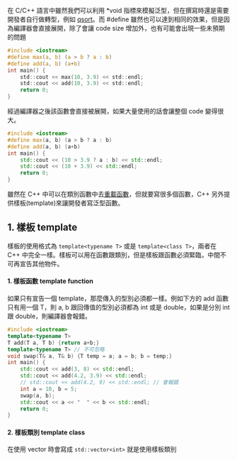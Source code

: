 在 C/C++ 語言中雖然我們可以利用 *void 指標來模擬泛型，但在撰寫時還是需要開發者自行做轉型，例如 [qsort](https://github.com/JrPhy/C_tutorial/blob/main/CH8-%E6%8C%87%E6%A8%99%E8%88%87%E5%87%BD%E6%95%B8.md#3-%E6%8C%87%E6%A8%99%E5%87%BD%E6%95%B8%E7%95%B6%E4%BD%9C%E5%BC%95%E6%95%B8)。而 #define 雖然也可以達到相同的效果，但是因為編譯器會直接展開，除了會讓 code size 增加外，也有可能會出現一些未預期的問題
```c
#include <iostream>
#define max(a, b) (a > b ? a : b)
#define add(a, b) (a+b)
int main() {
    std::cout << max(10, 3.9) << std::endl;
    std::cout << add(10, 3.9) << std::endl;
    return 0;
}
```
經過編譯器之後該函數會直接被展開，如果大量使用的話會讓整個 code 變得很大。
```cpp
#include <iostream>
#define max(a, b) (a > b ? a : b)
#define add(a, b) (a+b)
int main() {
    std::cout << (10 > 3.9 ? a : b) << std::endl;
    std::cout << (10 + 3.9) << std::endl;
    return 0;
}
```
雖然在 C++ 中可以在類別函數中去[重載函數](https://github.com/JrPhy/CPP_tutorial/blob/main/class_%E5%A4%9A%E5%9E%8B_virtual_override_final.md#1-%E5%87%BD%E6%95%B8%E9%87%8D%E8%BC%89)，但就要寫很多個函數，C++ 另外提供樣板(template)來讓開發者寫泛型函數。
## 1. 樣板 template
樣板的使用格式為 ```template<typename T>``` 或是 ```template<class T>```，兩者在 C++ 中完全一樣。樣板可以用在函數跟類別，但是樣板跟函數必須緊臨，中間不可再宣告其他物件。
#### 1. 樣板函數 template function
如果只有宣告一個 template，那麼傳入的型別必須都一樣。例如下方的 add 函數只有用一個 T，則 a, b 跟回傳值的型別必須都為 int 或是 double，如果是分別 int 跟 double，則編譯器會報錯。
```cpp
#include <iostream>
template<typename T>
T add(T a, T b) {return a+b;}
template<typename T> // 不可忽略
void swap(T& a, T& b) {T temp = a; a = b; b = temp;}
int main() {
    std::cout << add(3, 8) << std::endl;
    std::cout << add(4.2, 3.9) << std::endl;
    // std::cout << add(4.2, 9) << std::endl; // 會報錯
    int a = 10, b = 5;
    swap(a, b);
    std::cout << a << "  " << b << std::endl;
    return 0;
}
```

#### 2. 樣板類別 template class
在使用 vector 時會寫成 ```std::vector<int>``` 就是使用樣板類別
